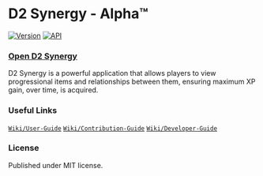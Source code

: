 # D2 Synergy - Alpha™

[![Version](https://img.shields.io/badge/Version-ALPHA-yellow)](https://github.com/brendanprice2003/D2Synergy_v0.3)
[![API](https://img.shields.io/badge/API-Bungie.net-blue)](https://bungie-net.github.io/multi/index.html)

### [Open D2 Synergy](https://d2synergy.com/)

D2 Synergy is a powerful application that allows players to view progressional items and relationships between them, ensuring maximum XP gain, over time, is acquired.

### Useful Links

[`Wiki/User-Guide`](https://github.com/brendanprice2003/D2-Synergy/wiki/User-Guide)
[`Wiki/Contribution-Guide`](https://github.com/brendanprice2003/D2-Synergy/wiki/Contribution-Guide)
[`Wiki/Developer-Guide`](https://github.com/brendanprice2003/D2-Synergy/wiki/Developer-Guide)

### License

Published under MIT license.
